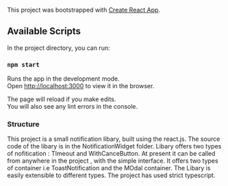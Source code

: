 This project was bootstrapped with [Create React App](https://github.com/facebook/create-react-app).

## Available Scripts

In the project directory, you can run:

### `npm start`

Runs the app in the development mode.<br>
Open [http://localhost:3000](http://localhost:3000) to view it in the browser.

The page will reload if you make edits.<br>
You will also see any lint errors in the console.



### Structure
This project is a small notification libary, built using the react.js. The source code of the libary is in the NotificationWidget folder. 
Libary offers two types of nofitication : TImeout and WithCanceButton.
At present it can be called from anywhere in the project , with the simple interface. It offers two types of container i.e ToastNotification and the MOdal container. 
The Libary is easily extensible to different types.
The project has  used strict typescript. 
